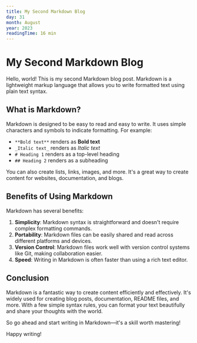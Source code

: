 ```yaml
---
title: My Second Markdown Blog
day: 31
month: August
year: 2023
readingTime: 16 min
---
```


# My Second Markdown Blog

Hello, world! This is my second Markdown blog post. Markdown is a lightweight markup language that allows you to write formatted text using plain text syntax.

## What is Markdown?

Markdown is designed to be easy to read and easy to write. It uses simple characters and symbols to indicate formatting. For example:

- `**Bold text**` renders as **Bold text**
- `_Italic text_` renders as _Italic text_
- `# Heading 1` renders as a top-level heading
- `## Heading 2` renders as a subheading

You can also create lists, links, images, and more. It's a great way to create content for websites, documentation, and blogs.

## Benefits of Using Markdown

Markdown has several benefits:

1. **Simplicity**: Markdown syntax is straightforward and doesn't require complex formatting commands.
2. **Portability**: Markdown files can be easily shared and read across different platforms and devices.
3. **Version Control**: Markdown files work well with version control systems like Git, making collaboration easier.
4. **Speed**: Writing in Markdown is often faster than using a rich text editor.

## Conclusion

Markdown is a fantastic way to create content efficiently and effectively. It's widely used for creating blog posts, documentation, README files, and more. With a few simple syntax rules, you can format your text beautifully and share your thoughts with the world.

So go ahead and start writing in Markdown—it's a skill worth mastering!

Happy writing!
